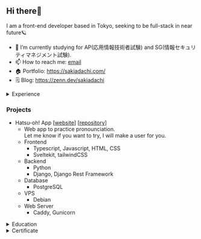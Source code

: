 ## Hi there👋
I am a front-end developer based in Tokyo, seeking to be full-stack in near future🪐
- 🌱 I’m currently studying for AP(応用情報技術者試験) and SG(情報セキュリティマネジメント試験).
- 📫 How to reach me: [email](mailto:hello@sakiadachi.com)
- 🏠 Portfolio: https://sakiadachi.com/
- 🗒️ Blog: https://zenn.dev/sakiadachi

<details>
<summary>Experience</summary>

I have thrived in rapidly changing environments within startup companies, supported by good self-management skills.
|Company|Description|Language, Framework|Period|
|-------|------|------|-------|
|Run.Edge Limited|Frontend developer (Freelance)|Typescript, Dart, Vue.js, Flutter|2021.11 ~ 2023.12|
|upto4 Limited|Frontend developer (Freelance)|Javascript, Nuxt|2020.6 ~ 2021.10|

- Before I become a front-end developer... 🐈\
I worked as a designer in Tokyo, making anything from interior design to graphic design.\
I used many software products for work, including Adobe products, CAD and 3D rendering, etc.\
This made me think, "Those tools are so essential to my life. I want to make tools for people!"\
That's where I started learning web development.
    
</details>

### Projects
-  Hatsu-oh! App [[website](https://ik1-428-46391.vs.sakura.ne.jp/)]
[[repository](https://github.com/sakiadachi/hatsuon-app)]
    - Web app to practice pronounciation.\
  Let me know if you want to try, I will make a user for you.
    - Frontend
        - Typescript, Javascript, HTML, CSS
        - Sveltekit, tailwindCSS
    - Backend
        - Python
        - Django, Django Rest Framework
    - Database
        - PostgreSQL
    - VPS
        - Debian
    - Web Server
        - Caddy, Gunicorn 

<details>
<summary>Education</summary>

- Udacity Frontend Developer Nano-degree Online Program (2019)
- University of Brighton BA 3D Design & Craft (2015 ~ 2019)
</details>

<details>
<summary>Certificate</summary>

- Fundamental Information Technology Engineer Examination, 基本情報技術者試験 (2024.5) 
- TOEIC scored 910 (2019.5)
</details>
